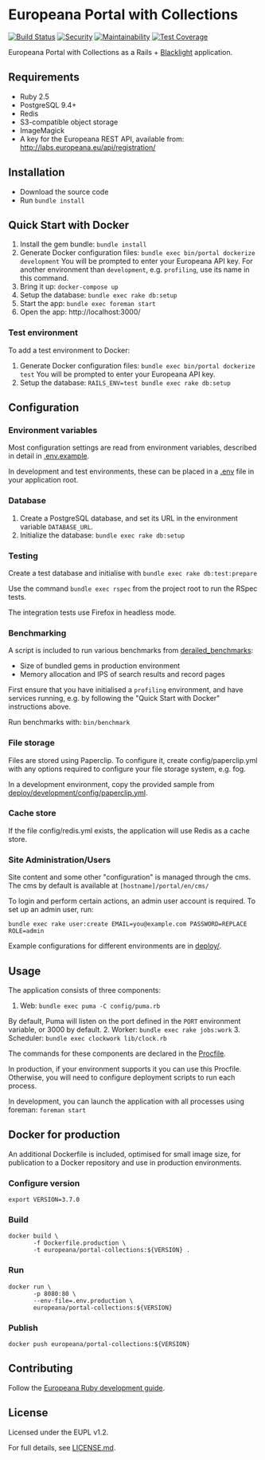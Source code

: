 # Europeana Portal with Collections

[![Build Status](https://travis-ci.org/europeana/europeana-portal-collections.svg?branch=develop)](https://travis-ci.org/europeana/europeana-portal-collections) [![Security](https://hakiri.io/github/europeana/europeana-portal-collections/develop.svg)](https://hakiri.io/github/europeana/europeana-portal-collections/develop) [![Maintainability](https://api.codeclimate.com/v1/badges/8510097c5de246ac62f9/maintainability)](https://codeclimate.com/github/europeana/europeana-portal-collections/maintainability) [![Test Coverage](https://api.codeclimate.com/v1/badges/8510097c5de246ac62f9/test_coverage)](https://codeclimate.com/github/europeana/europeana-portal-collections/test_coverage)

Europeana Portal with Collections as a Rails +
[Blacklight](https://github.com/projectblacklight/blacklight) application.

## Requirements

* Ruby 2.5
* PostgreSQL 9.4+
* Redis
* S3-compatible object storage
* ImageMagick
* A key for the Europeana REST API, available from:
  http://labs.europeana.eu/api/registration/

## Installation

* Download the source code
* Run `bundle install`

## Quick Start with Docker

1. Install the gem bundle: `bundle install`
2. Generate Docker configuration files: `bundle exec bin/portal dockerize development`
   You will be prompted to enter your Europeana API key. For another environment
   than `development`, e.g. `profiling`, use its name in this command.
3. Bring it up: `docker-compose up`
4. Setup the database: `bundle exec rake db:setup`
5. Start the app: `bundle exec foreman start`
6. Open the app: http://localhost:3000/

### Test environment

To add a test environment to Docker:

1. Generate Docker configuration files: `bundle exec bin/portal dockerize test`
   You will be prompted to enter your Europeana API key.
2. Setup the database: `RAILS_ENV=test bundle exec rake db:setup`


## Configuration

### Environment variables

Most configuration settings are read from environment variables, described in
detail in [.env.example](.env.example).

In development and test environments, these can be placed in a
[.env](https://github.com/bkeepers/dotenv) file in your application root.

### Database

1. Create a PostgreSQL database, and set its URL in the environment variable
  `DATABASE_URL`.
2. Initialize the database: `bundle exec rake db:setup`

### Testing

Create a test database and initialise with `bundle exec rake db:test:prepare`

Use the command `bundle exec rspec` from the project root to run the RSpec
tests.

The integration tests use Firefox in headless mode.

### Benchmarking

A script is included to run various benchmarks from
[derailed_benchmarks](https://github.com/schneems/derailed_benchmarks):
* Size of bundled gems in production environment
* Memory allocation and IPS of search results and record pages

First ensure that you have initialised a `profiling` environment, and have
services running, e.g. by following the "Quick Start with Docker" instructions
above.

Run benchmarks with: `bin/benchmark`

### File storage

Files are stored using Paperclip. To configure it, create config/paperclip.yml
with any options required to configure your file storage system, e.g. fog.

In a development environment, copy the provided sample from
[deploy/development/config/paperclip.yml](deploy/development/config/paperclip.yml).

### Cache store

If the file config/redis.yml exists, the application will use Redis as a cache
store.

### Site Administration/Users

Site content and some other "configuration" is managed through the cms.
The cms by default is available at `[hostname]/portal/en/cms/`

To login and perform certain actions, an admin user account is required.
To set up an admin user, run:

`bundle exec rake user:create EMAIL=you@example.com PASSWORD=REPLACE ROLE=admin`

Example configurations for different environments are in [deploy/](deploy/).

## Usage

The application consists of three components:

1. Web: `bundle exec puma -C config/puma.rb`

  By default, Puma will listen on the port defined in the `PORT` environment
  variable, or 3000 by default.
2. Worker: `bundle exec rake jobs:work`
3. Scheduler: `bundle exec clockwork lib/clock.rb`

The commands for these components are declared in the [Procfile](Procfile).

In production, if your environment supports it you can use this Procfile.
Otherwise, you will need to configure deployment scripts to run each process.

In development, you can launch the application with all processes using foreman:
`foreman start`

## Docker for production

An additional Dockerfile is included, optimised for small image size, for
publication to a Docker repository and use in production environments.

### Configure version

```shell
export VERSION=3.7.0
```

### Build

```shell
docker build \
       -f Dockerfile.production \
       -t europeana/portal-collections:${VERSION} .
```

### Run

```shell
docker run \
       -p 8080:80 \
       --env-file=.env.production \
       europeana/portal-collections:${VERSION}
```

### Publish
```shell
docker push europeana/portal-collections:${VERSION}
```

## Contributing

Follow the [Europeana Ruby development guide](https://github.com/europeana/europeana-dev-guides/blob/develop/ruby.md).

## License

Licensed under the EUPL v1.2.

For full details, see [LICENSE.md](LICENSE.md).
